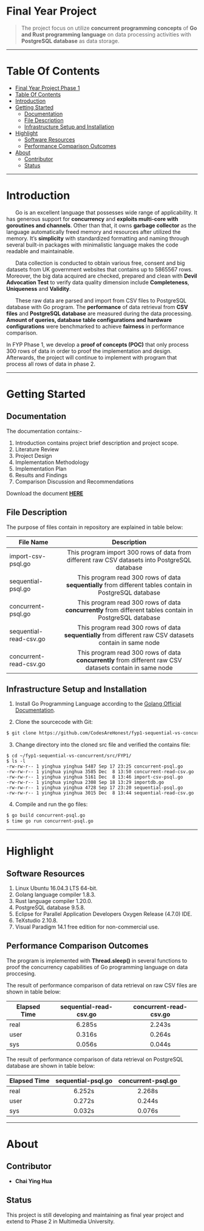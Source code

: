 Final Year Project
==================

> The project focus on utilize **concurrent programming concepts** of **Go and Rust programming language** on data processing activities with **PostgreSQL database** as data storage. 

*** 

Table Of Contents 
=================

  * [Final Year Project Phase 1](#final-year-project-phase-1)
  * [Table Of Contents](#table-of-contents)
  * [Introduction](#introduction)
  * [Getting Started](#getting-started) 
    * [Documentation](#documentation)
    * [File Description](#file-description)
    * [Infrastructure Setup and Installation](#infrastructure-setup-and-installation)
  * [Highlight](#highlight)
    * [Software Resources](#software-resources)
    * [Performance Comparison Outcomes](performance-comparison-outcomes)
  * [About](#about) 
    * [Contributor](#contributor)
    * [Status](#status)
    
*** 

Introduction
============

&nbsp;&nbsp;&nbsp;&nbsp;&nbsp;&nbsp;Go is an excellent language that possesses wide range of applicability. It has generous support for **concurrency** and **exploits multi-core with goroutines and channels**. Other than that, it owns **garbage collector** as the language automatically freed memory and resources after utilized the memory. It’s **simplicity** with standardized formatting and naming through several built-in packages with minimalistic language makes the code readable and maintainable.  

&nbsp;&nbsp;&nbsp;&nbsp;&nbsp;&nbsp;Data collection is conducted to obtain various free, consent and big datasets from UK government websites that contains up to 5865567 rows. Moreover, the big data acquired are checked, prepared and clean with **Devil Advocation Test** to verify data quality dimension include **Completeness**, **Uniqueness** and **Validity**.  

&nbsp;&nbsp;&nbsp;&nbsp;&nbsp;&nbsp;These raw data are parsed and import from CSV files to PostgreSQL database with Go program. The **performance** of data retrieval from **CSV files** and **PostgreSQL database** are measured during the data processing. **Amount of queries, database table configurations and hardware configurations** were benchmarked to achieve **fairness** in performance comparison.   

In FYP Phase 1, we develop a **proof of concepts (POC)** that only process 300 rows of data in order to proof the implementation and design. Afterwards, the project will continue to implement with program that process all rows of data in phase 2.  

***

Getting Started
===============
Documentation
-------------
The documentation contains:-  
1. Introduction contains project brief description and project scope. 
2. Literature Review 
3. Project Design
4. Implementation Methodology 
5. Implementation Plan 
6. Results and Findings 
7. Comparison Discussion and Recommendations  

Download the document **[HERE](https://github.com/CodesAreHonest/fyp1-sequential-vs-concurrent/blob/master/doc/FYP1.pdf)**

File Description
-----------------  
The purpose of files contain in repository are explained in table below: 

| File Name        | Description | 
| ------------- |:-------------:|
| import-csv-psql.go        | This program import 300 rows of data from different raw CSV datasets into PostgreSQL database | 
| sequential-psql.go        | This program read 300 rows of data **sequentially** from different tables contain in PostgreSQL database      | 
| concurrent-psql.go        | This program read 300 rows of data **concurrently** from different tables contain in PostgreSQL database      | 
| sequential-read-csv.go    | This program read 300 rows of data **sequentially** from different raw CSV datasets contain in same node      | 
| concurrent-read-csv.go    | This program read 300 rows of data **concurrently** from different raw CSV datasets contain in same node      | 

Infrastructure Setup and Installation 
-------------------------------------
1. Install Go Programming Language according to the [Golang Official Documentation](https://golang.org/doc/install).  

2. Clone the sourcecode with Git: 
```sh 
$ git clone https://github.com/CodesAreHonest/fyp1-sequential-vs-concurrent.git
```

3. Change directory into the cloned src file and verified the contains file: 
```
$ cd ~/fyp1-sequential-vs-concurrent/src/FYP1/
$ ls -l 
-rw-rw-r-- 1 yinghua yinghua 5487 Sep 17 23:25 concurrent-psql.go
-rw-rw-r-- 1 yinghua yinghua 3585 Dec  8 13:50 concurrent-read-csv.go
-rw-rw-r-- 1 yinghua yinghua 5161 Dec  8 13:46 import-csv-psql.go
-rw-rw-r-- 1 yinghua yinghua 2308 Sep 18 13:29 importdb.go
-rw-rw-r-- 1 yinghua yinghua 4728 Sep 17 23:20 sequential-psql.go
-rw-rw-r-- 1 yinghua yinghua 3015 Dec  8 13:44 sequential-read-csv.go
```

4. Compile and run the go files: 
``` sh 
$ go build concurrent-psql.go 
$ time go run concurrent-psql.go 
```   

*** 

Highlight
=========
Software Resources
------------------
1. Linux Ubuntu 16.04.3 LTS 64-bit.  
2. Golang language compiler 1.8.3.  
3. Rust language compiler 1.20.0.  
4. PostgreSQL database 9.5.8.  
5. Eclipse for Parallel Application Developers Oxygen Release (4.7.0) IDE.  
6. TeXstudio 2.10.8.  
7. Visual Paradigm 14.1 free edition for non-commercial use.  

Performance Comparison Outcomes
------------------------------- 
The program is implemented with **Thread.sleep()** in several functions to proof the concurrency capabilities of Go programming language on data proccesing.  
  
The result of performance comparison of data retrieval on raw CSV files are shown in table below:  
  
| Elapsed Time       | sequential-read-csv.go | concurrent-read-csv.go |
| -------------      |:----------------------:| :--------------------: | 
| real               | 6.285s                 | 2.243s                 |
| user               | 0.316s                 | 0.264s                 |
| sys                | 0.056s                 | 0.044s                 |  

The result of performance comparison of data retrieval on PostgreSQL database are shown in table below: 

| Elapsed Time       | sequential-psql.go     | concurrent-psql.go     |
| -------------      |:----------------------:| :--------------------: | 
| real               | 6.252s                 | 2.268s                 |
| user               | 0.272s                 | 0.244s                 |
| sys                | 0.032s                 | 0.076s                 |  

*** 

About
=====
Contributor
-----------
- **Chai Ying Hua** 

Status
------
This project is still developing and maintaining as final year project and extend to Phase 2 in Multimedia University. 








